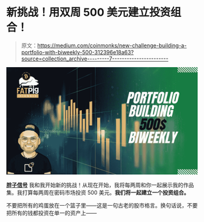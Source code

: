 # 新挑战！用双周 500 美元建立投资组合！

> 原文：<https://medium.com/coinmonks/new-challenge-building-a-portfolio-with-biweekly-500-312396e18a63?source=collection_archive---------7----------------------->

![](img/47b0d42ae7ee5bde6d4e22f57bd2aab5.png)

[**胖子信号**](https://www.fatpigsignals.com/) 我和我开始新的挑战！从现在开始，我将每两周和你一起展示我的作品集。我打算每两周在密码市场投资 500 美元。**我们将一起建立一个投资组合。**

不要把所有的鸡蛋放在一个篮子里——这是一句古老的股市格言。换句话说，不要把所有的钱都投资在单一的资产上——
